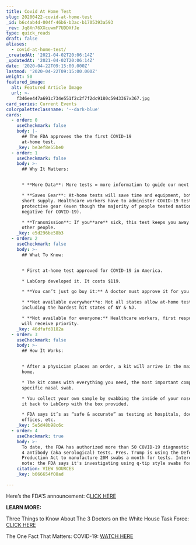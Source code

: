 ```yaml
---
title: Covid At Home Test
slug: 20200422-covid-at-home-test
_id: b6c4ab4d-004f-46b6-b3ac-b1705393a593
_rev: Jq8Xn76XXcuwmF7UDDXfJe
type: quick_reads
draft: false
aliases:
  - covid-at-home-test/
_createdAt: '2021-04-02T20:06:14Z'
_updatedAt: '2021-04-02T20:06:14Z'
date: '2020-04-22T09:15:00.000Z'
lastmod: '2020-04-22T09:15:00.000Z'
weight: 50
featured_image:
  alt: Featured Article Image
  url: >-
    f346ee447a691c734e551f2c2f7f2dc9180c5943367x367.jpg
card_series: Current Events
colorpaletteclassname: '--dark-blue'
cards:
  - order: 0
    useCheckmark: false
    body: |-
      ## The FDA approves the the first COVID-19  
      at-home test.
    _key: be3ef8e55be0
  - order: 1
    useCheckmark: false
    body: >-
      ## Why It Matters:


      * **More Data**: More tests = more information to guide our next steps.

      * **Saves Gear**: At-home tests will save time and equipment, both on
      short supply. Healthcare workers have to administer COVID-19 tests in full
      protective gear (even though the majority of people tested nationwide test
      negative for COVID-19).

      * **Transmission**: If you**are** sick, this test keeps you away from
      other people.
    _key: e5d296be58b3
  - order: 2
    useCheckmark: false
    body: >-
      ## What To Know:


      * First at-home test approved for COVID-19 in America.

      * LabCorp developed it. It costs $119.

      * **You can’t just go buy it:** A doctor must approve it for you.

      * **Not available everywher**e: Not all states allow at-home testing,
      including the hardest hit states of NY & NJ.

      * **Not available for everyone:** Healthcare workers, first responders
      will receive priority.
    _key: 46dfafd8182a
  - order: 3
    useCheckmark: false
    body: >-
      ## How It Works:


      * After a physician places an order, a kit will arrive in the mail at your
      home.

      * The kit comes with everything you need, the most important component? A
      specific nasal swab.

      * You collect your own sample by swabbing the inside of your nose and mail
      it back to LabCorp with the box provided.

      * FDA says it’s as “safe & accurate” as testing at hospitals, doctors
      offices, etc.
    _key: 5e5d48b98c6c
  - order: 4
    useCheckmark: true
    body: >-
      To date, the FDA has authorized more than 50 COVID-19 diagnostic tests and
      4 antibody (aka serological) tests. Pres. Trump is using the Defense
      Production Act to manufacture 20M swabs a month for tests. Interesting to
      note: the FDA says it's investigating using q-tip style swabs for testing.
    citation: VIEW SOURCES
    _key: b066654f08ad

---
```

Here’s the FDA’S announcement: C[LICK HERE](https://www.fda.gov/news-events/press-announcements/coronavirus-covid-19-update-fda-authorizes-first-test-patient-home-sample-collection)

**LEARN MORE:**

Three Things to Know About The 3 Doctors on the White House Task Force: [CLICK HERE](https://smarthernews.com/article/covid-19-task-force-three-things-to-know-about-the-doctors-leading-the-fight-against-covid-19/)

The One Fact That Matters: COVID-19: [WATCH HERE](https://smarthernews.com/article/covid-19-the-one-fact-that-really-matters/)